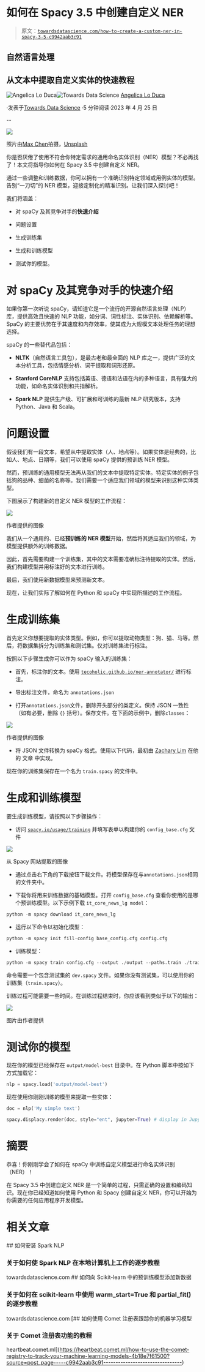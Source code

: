 # 如何在 Spacy 3.5 中创建自定义 NER

> 原文：[`towardsdatascience.com/how-to-create-a-custom-ner-in-spacy-3-5-c9942aab3c91`](https://towardsdatascience.com/how-to-create-a-custom-ner-in-spacy-3-5-c9942aab3c91)

## 自然语言处理

## 从文本中提取自定义实体的**快速教程**

[](https://alod83.medium.com/?source=post_page-----c9942aab3c91--------------------------------)![Angelica Lo Duca](https://alod83.medium.com/?source=post_page-----c9942aab3c91--------------------------------)[](https://towardsdatascience.com/?source=post_page-----c9942aab3c91--------------------------------)![Towards Data Science](https://towardsdatascience.com/?source=post_page-----c9942aab3c91--------------------------------) [Angelica Lo Duca](https://alod83.medium.com/?source=post_page-----c9942aab3c91--------------------------------)

·发表于[Towards Data Science](https://towardsdatascience.com/?source=post_page-----c9942aab3c91--------------------------------) ·5 分钟阅读·2023 年 4 月 25 日

--

![](img/82aa2292c77d5ad1b40112b7c88ed4f5.png)

照片由[Max Chen](https://unsplash.com/ja/@maxchen2k?utm_source=medium&utm_medium=referral)拍摄，[Unsplash](https://unsplash.com/?utm_source=medium&utm_medium=referral)

你是否厌倦了使用不符合你特定需求的通用命名实体识别（NER）模型？不必再找了！本文将指导你如何在 Spacy 3.5 中创建自定义 NER。

通过一些调整和训练数据，你可以拥有一个准确识别特定领域或用例实体的模型。告别“一刀切”的 NER 模型，迎接定制化的精准识别。让我们深入探讨吧！

我们将涵盖：

+   对 spaCy 及其竞争对手的**快速介绍**

+   问题设置

+   生成训练集

+   生成和训练模型

+   测试你的模型。

# 对 spaCy 及其竞争对手的**快速介绍**

如果你第一次听说 spaCy，请知道它是一个流行的开源自然语言处理（NLP）库，提供高效且快速的 NLP 功能，如分词、词性标注、实体识别、依赖解析等。SpaCy 的主要优势在于其速度和内存效率，使其成为大规模文本处理任务的理想选择。

spaCy 的一些替代品包括：

+   **NLTK**（自然语言工具包），是最古老和最全面的 NLP 库之一，提供广泛的文本分析工具，包括情感分析、词干提取和词形还原。

+   **Stanford CoreNLP** 支持包括英语、德语和法语在内的多种语言，具有强大的功能，如命名实体识别和共指解析。

+   **Spark NLP** 提供生产级、可扩展和可训练的最新 NLP 研究版本，支持 Python、Java 和 Scala。

# 问题设置

假设我们有一段文本，希望从中提取实体（人、地点等）。如果实体是经典的，比如人、地点、日期等，我们可以使用 spaCy 提供的预训练 NER 模型。

然而，预训练的通用模型无法再从我们的文本中提取特定实体。特定实体的例子包括狗的品种、细菌的名称等。我们需要一个适应我们领域的模型来识别这种实体类型。

下图展示了构建新的自定义 NER 模型的工作流程：

![](img/6fab28d05d87bf669186171a7cab85a8.png)

作者提供的图像

我们从一个通用的、已经**预训练的 NER 模型**开始，然后将其适应我们的领域，为模型提供额外的训练数据。

因此，首先需要构建一个训练集，其中的文本需要准确标注待提取的实体。然后，我们构建模型并用标注好的文本进行训练。

最后，我们使用新数据模型来预测新文本。

现在，让我们实际了解如何在 Python 和 spaCy 中实现所描述的工作流程。

# 生成训练集

首先定义你想要提取的实体类型。例如，你可以提取动物类型：狗、猫、马等。然后，将数据集拆分为训练集和测试集。仅对训练集进行标注。

按照以下步骤生成你可以作为 spaCy 输入的训练集：

+   首先，标注你的文本。使用 [`tecoholic.github.io/ner-annotator/`](https://tecoholic.github.io/ner-annotator/) 进行标注。

+   导出标注文件，命名为 `annotations.json`

+   打开`annotations.json`文件，删除开头部分的类定义。保持 JSON 一致性（如有必要，删除 `{}` 括号）。保存文件。在下面的示例中，删除`classes`：

![](img/fa8136c1b7f1660ad16e3f70f6192e28.png)

作者提供的图像

+   将 JSON 文件转换为 spaCy 格式。使用以下代码，最初由 [Zachary Lim](https://medium.com/u/e7a41934a7cc?source=post_page-----c9942aab3c91--------------------------------) 在他的 文章 中实现。

现在你的训练集保存在一个名为 `train.spacy` 的文件中。

# 生成和训练模型

要生成训练模型，请按照以下步骤操作：

+   访问 [`spacy.io/usage/training`](https://spacy.io/usage/training) 并填写表单以构建你的 `config_base.cfg` 文件

![](img/cf165b3a6c69ddd426c5238cc2497d9d.png)

从 Spacy 网站提取的图像

+   通过点击右下角的下载按钮下载文件。将模型保存在与`annotations.json`相同的文件夹中。

+   下载你将用来训练数据的基础模型。打开 `config_base.cfg` 查看你使用的是哪个预训练模型。以下示例下载 `it_core_news_lg model`：

```py
python -m spacy download it_core_news_lg
```

+   运行以下命令以初始化模型：

```py
python -m spacy init fill-config base_config.cfg config.cfg
```

+   训练模型：

```py
python -m spacy train config.cfg --output ./output --paths.train ./train.spacy --paths.dev ./dev.spacy
```

命令需要一个包含测试集的 `dev.spacy` 文件。如果你没有测试集，可以使用你的训练集（`train.spacy`）。

训练过程可能需要一些时间。在训练过程结束时，你应该看到类似于以下的输出：

![](img/29ace0d23d2fdaf640f561479d8dcd9e.png)

图片由作者提供

# 测试你的模型

现在你的模型已经保存在 `output/model-best` 目录中。在 Python 脚本中按如下方式加载它：

```py
nlp = spacy.load('output/model-best') 
```

现在使用你刚刚训练的模型来提取一些实体：

```py
doc = nlp('My simple text')

spacy.displacy.render(doc, style="ent", jupyter=True) # display in Jupyter
```

# 摘要

恭喜！你刚刚学会了如何在 spaCy 中训练自定义模型进行命名实体识别（NER）！

在 Spacy 3.5 中创建自定义 NER 是一个简单的过程，只需正确的设置和编码知识。现在你已经知道如何使用 Python 和 Spacy 创建自定义 NER，你可以开始为你需要的任何应用程序开发模型。

# 相关文章

[](/how-to-install-spark-nlp-5fcd36fab378?source=post_page-----c9942aab3c91--------------------------------) ## 如何安装 Spark NLP

### 关于如何使 Spark NLP 在本地计算机上工作的逐步教程

towardsdatascience.com [](/how-to-add-new-data-to-a-pretrained-model-in-scikit-learn-ce16911afe33?source=post_page-----c9942aab3c91--------------------------------) ## 如何向 Scikit-learn 中的预训练模型添加新数据

### 关于如何在 scikit-learn 中使用 warm_start=True 和 partial_fit() 的逐步教程

towardsdatascience.com [](https://heartbeat.comet.ml/how-to-use-the-comet-registry-to-track-your-machine-learning-models-4b18e7f61500?source=post_page-----c9942aab3c91--------------------------------) [## 如何使用 Comet 注册表跟踪你的机器学习模型

### 关于 Comet 注册表功能的教程

heartbeat.comet.ml](https://heartbeat.comet.ml/how-to-use-the-comet-registry-to-track-your-machine-learning-models-4b18e7f61500?source=post_page-----c9942aab3c91--------------------------------)
